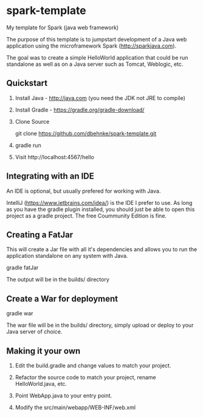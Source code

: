 # spark-template
My template for Spark (java web framework)

The purpose of this template is to jumpstart development of a Java web application using the microframework Spark (http://sparkjava.com).

The goal was to create a simple HelloWorld application that could be run standalone as well as on a Java server such as Tomcat, Weblogic, etc.

## Quickstart

1. Install Java - http://java.com (you need the JDK not JRE to compile)

2. Install Gradle - https://gradle.org/gradle-download/

3. Clone Source

    git clone https://github.com/dbehnke/spark-template.git
    

4. gradle run

5. Visit http://localhost:4567/hello

## Integrating with an IDE

An IDE is optional, but usually prefered for working with Java.

IntelliJ (https://www.jetbrains.com/idea/) is the IDE I prefer to use.  As long as you have the gradle plugin installed, you should just be able to open this project as a gradle project.
The free Coummunity Edition is fine.

## Creating a FatJar

This will create a Jar file with all it's dependencies and allows you to run the application standalone on any system with Java.

   gradle fatJar

The output will be in the builds/ directory

## Create a War for deployment

   gradle war

The war file will be in the builds/ directory, simply upload or deploy to your Java server of choice.

## Making it your own

1. Edit the build.gradle and change values to match your project.

2. Refactor the source code to match your project, rename HelloWorld.java, etc.

3. Point WebApp.java to your entry point.

4. Modify the src/main/webapp/WEB-INF/web.xml
